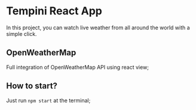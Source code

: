 # Tempini React App

In this project, you can watch live weather from all around the world with a simple click.

## OpenWeatherMap

Full integration of OpenWeatherMap API using react view;

## How to start?

Just run `npm start` at the terminal;
